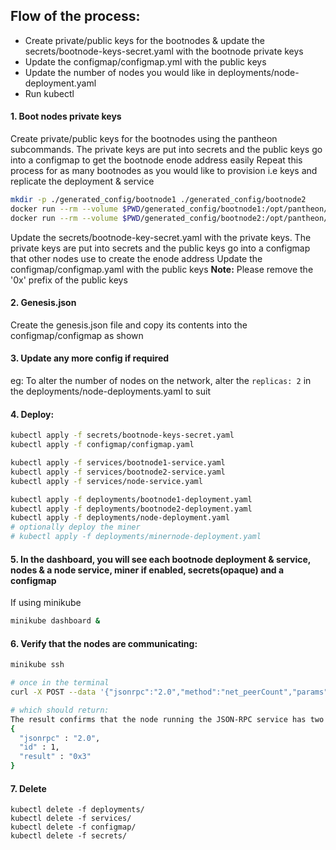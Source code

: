
## Flow of the process:
- Create private/public keys for the bootnodes & update the secrets/bootnode-keys-secret.yaml with the bootnode private keys
- Update the configmap/configmap.yml with the public keys
- Update the number of nodes you would like in deployments/node-deployment.yaml
- Run kubectl


#### 1. Boot nodes private keys
Create private/public keys for the bootnodes using the pantheon subcommands. The private keys are put into secrets and the public keys go into a configmap to get the bootnode enode address easily
Repeat this process for as many bootnodes as you would like to provision i.e keys and replicate the deployment & service

```bash
mkdir -p ./generated_config/bootnode1 ./generated_config/bootnode2
docker run --rm --volume $PWD/generated_config/bootnode1:/opt/pantheon/data pegasyseng/pantheon:develop --data-path /opt/pantheon/data public-key export --to /opt/pantheon/data/key.pub
docker run --rm --volume $PWD/generated_config/bootnode2:/opt/pantheon/data pegasyseng/pantheon:develop --data-path /opt/pantheon/data public-key export --to /opt/pantheon/data/key.pub
```

Update the secrets/bootnode-key-secret.yaml with the private keys. The private keys are put into secrets and the public keys go into a configmap that other nodes use to create the enode address
Update the configmap/configmap.yaml with the public keys
**Note:** Please remove the '0x' prefix of the public keys

#### 2. Genesis.json
Create the genesis.json file and copy its contents into the configmap/configmap as shown

#### 3. Update any more config if required
eg: To alter the number of nodes on the network, alter the `replicas: 2` in the deployments/node-deployments.yaml to suit

#### 4. Deploy:
```bash
kubectl apply -f secrets/bootnode-keys-secret.yaml
kubectl apply -f configmap/configmap.yaml

kubectl apply -f services/bootnode1-service.yaml
kubectl apply -f services/bootnode2-service.yaml
kubectl apply -f services/node-service.yaml

kubectl apply -f deployments/bootnode1-deployment.yaml
kubectl apply -f deployments/bootnode2-deployment.yaml
kubectl apply -f deployments/node-deployment.yaml
# optionally deploy the miner
# kubectl apply -f deployments/minernode-deployment.yaml
```


#### 5. In the dashboard, you will see each bootnode deployment & service, nodes & a node service, miner if enabled, secrets(opaque) and a configmap

If using minikube
```bash
minikube dashboard &
```

#### 6. Verify that the nodes are communicating:
```bash
minikube ssh

# once in the terminal
curl -X POST --data '{"jsonrpc":"2.0","method":"net_peerCount","params":[],"id":1}' <PANTHEON_NODE_SERVICE_HOST>:8545

# which should return:
The result confirms that the node running the JSON-RPC service has two peers:
{
  "jsonrpc" : "2.0",
  "id" : 1,
  "result" : "0x3"
}

```

#### 7. Delete
```
kubectl delete -f deployments/
kubectl delete -f services/
kubectl delete -f configmap/
kubectl delete -f secrets/
```
